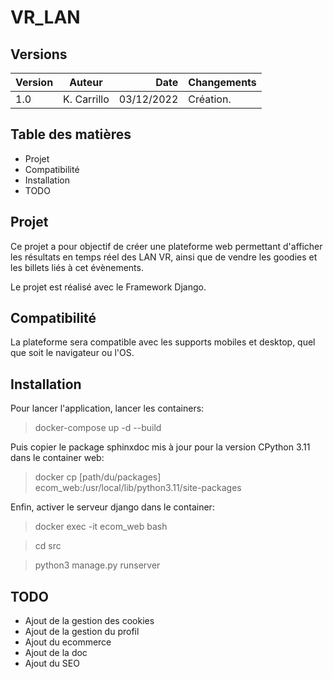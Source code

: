 # VR_LAN

## Versions

| Version       | Auteur        | Date       | Changements           |
| :------------ |:-------------:| ----------:| :-------------------- |
| 1.0           | K. Carrillo   | 03/12/2022 | Création.             |

## Table des matières

* Projet
* Compatibilité
* Installation
* TODO

## Projet

Ce projet a pour objectif de créer une plateforme web permettant d'afficher les résultats en temps réel des LAN VR, 
ainsi que de vendre les goodies et les billets liés à cet évènements.

Le projet est réalisé avec le Framework Django.

## Compatibilité

La plateforme sera compatible avec les supports mobiles et desktop, quel que soit le navigateur ou l'OS.

## Installation

Pour lancer l'application, lancer les containers:

> docker-compose up -d --build

Puis copier le package sphinxdoc mis à jour pour la version CPython 3.11 dans le container web:

> docker cp [path/du/packages] ecom_web:/usr/local/lib/python3.11/site-packages

Enfin, activer le serveur django dans le container:

> docker exec -it ecom_web bash

> cd src

> python3 manage.py runserver

## TODO

* Ajout de la gestion des cookies
* Ajout de la gestion du profil
* Ajout du ecommerce
* Ajout de la doc
* Ajout du SEO

